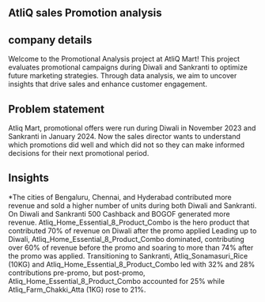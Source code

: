 ## AtliQ sales Promotion analysis

## company details
Welcome to the Promotional Analysis project at AtliQ Mart! This project evaluates promotional campaigns during Diwali and Sankranti to optimize future marketing strategies. Through data analysis, we aim to uncover insights that drive sales and enhance customer engagement.

## Problem statement
Atliq Mart, promotional offers were run during Diwali in November 2023 and Sankranti in January 2024. Now the sales director wants to understand which promotions did well and which did not so they can make informed decisions for their next promotional period.









## Insights
*The cities of Bengaluru, Chennai, and Hyderabad contributed more revenue and sold a higher number of units during both Diwali and Sankranti.
On Diwali and Sankranti 500 Cashback and BOGOF generated more revenue.
Atliq_Home_Essential_8_Product_Combo is the hero product that contributed 70% of revenue on Diwali after the promo applied
Leading up to Diwali, Atliq_Home_Essential_8_Product_Combo dominated, contributing over 60% of revenue before the promo and soaring to more than 74% after the promo was applied.
Transitioning to Sankranti, Atliq_Sonamasuri_Rice (10KG) and Atliq_Home_Essential_8_Product_Combo led with 32% and 28% contributions pre-promo, but post-promo, Atliq_Home_Essential_8_Product_Combo accounted for 25% while Atliq_Farm_Chakki_Atta (1KG) rose to 21%.
